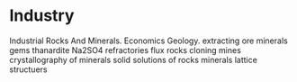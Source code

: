 # Industry
Industrial Rocks And Minerals.
Economics Geology.
extracting ore minerals
gems
thanardite Na2SO4
refractories
flux
rocks cloning
mines
crystallography of minerals
solid solutions of rocks minerals
lattice structuers

